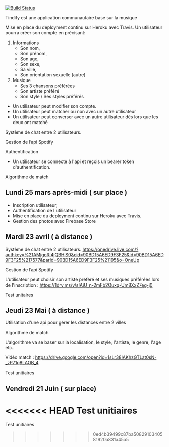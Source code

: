 [![Build Status](https://travis-ci.org/KilianPA/project-backend.png?branch=master)](https://travis-ci.org/KilianPA/project-backend)

Tindify est une application communautaire basé sur la musique

Mise en place du deployment continu sur Heroku avec Travis.
Un utilisateur pourra créer son compte en précisant:
1. Informations
   - Son nom,
   - Son prénom,
   - Son age,
   - Son sexe,
   - Sa ville,
   - Son orientation sexuelle (autre)
2. Musique
   - Ses 3 chansons préférées
   - Son artiste préféré
   - Son style / Ses styles préférés

- Un utilisateur peut modifier son compte.
- Un utilisateur peut matcher ou non avec un autre utilisateur
- Un utilisateur peut converser avec un autre utilisateur dès lors que les deux ont matché

Système de chat entre 2 utilisateurs.

Gestion de l’api Spotify

Authentification

- Un utilisateur se connecte à l'api et reçois un bearer token d'authentification.

Algorithme de match

## Lundi 25 mars après-midi ( sur place )

- Inscription utilisateur,
- Authentification de l'utilisateur
- Mise en place du deployment continu sur Heroku avec Travis.
- Gestion des photos avec Firebase Store

## Mardi 23 avril ( à distance )

Système de chat entre 2 utilisateurs.
https://onedrive.live.com/?authkey=%21AMjgoRI4jQBHlS0&cid=90BD15A6ED9F3F25&id=90BD15A6ED9F3F25%217577&parId=90BD15A6ED9F3F25%21195&o=OneUp

Gestion de l’api Spotify

L'utilisateur peut choisir son artiste préféré et ses musiques préférées lors de l'inscription :
https://1drv.ms/v/s!AiU_n-2mFb2Quxq-Um8XxZ7eg-j0

Test unitaires

## Jeudi 23 Mai ( à distance )

Utilisation d'une api pour gérer les distances entre 2 villes

Algorithme de match

L'algorithme va se baser sur la localisation, le style, l'artiste, le genre, l'age etc..

Vidéo match : https://drive.google.com/open?id=1sLr38IAKhzGTLat0sN-_zP71q8LAOB_4

Test unitiaires

## Vendredi 21 Juin ( sur place)

<<<<<<< HEAD
Test unitiaires
=======
Test unitiaires
>>>>>>> 0ed4b39499c87ba5082910340581920a831a45a5
